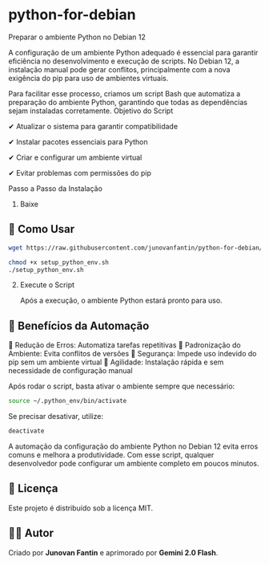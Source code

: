 # python-for-debian
Preparar o ambiente Python no Debian 12




A configuração de um ambiente Python adequado é essencial para garantir eficiência no desenvolvimento e execução de scripts. No Debian 12, a instalação manual pode gerar conflitos, principalmente com a nova exigência do pip para uso de ambientes virtuais.

Para facilitar esse processo, criamos um script Bash que automatiza a preparação do ambiente Python, garantindo que todas as dependências sejam instaladas corretamente.
Objetivo do Script

✔ Atualizar o sistema para garantir compatibilidade

✔ Instalar pacotes essenciais para Python

✔ Criar e configurar um ambiente virtual

✔ Evitar problemas com permissões do pip






Passo a Passo da Instalação

1. Baixe

## 🚀 Como Usar
```bash
wget https://raw.githubusercontent.com/junovanfantin/python-for-debian/refs/heads/main/setup_python_env.sh

chmod +x setup_python_env.sh
./setup_python_env.sh
```
2. Execute o Script
  
   Após a execução, o ambiente Python estará pronto para uso.


## 📌 Benefícios da Automação

🔹 Redução de Erros: Automatiza tarefas repetitivas
🔹 Padronização do Ambiente: Evita conflitos de versões
🔹 Segurança: Impede uso indevido do pip sem um ambiente virtual
🔹 Agilidade: Instalação rápida e sem necessidade de configuração manual

Após rodar o script, basta ativar o ambiente sempre que necessário:
```bash
source ~/.python_env/bin/activate
```

Se precisar desativar, utilize:
```bash
deactivate
```


A automação da configuração do ambiente Python no Debian 12 evita erros comuns e melhora a produtividade. Com esse script, qualquer desenvolvedor pode configurar um ambiente completo em poucos minutos.


## 📜 Licença
Este projeto é distribuído sob a licença MIT.


## 👨‍💻 Autor
Criado por **Junovan Fantin** e aprimorado por **Gemini 2.0 Flash**.

